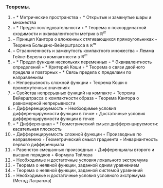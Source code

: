 ### Теоремы.
1. ◦ * Метрические пространства
   ◦ * Открытые и замкнутые шары и множества
2. ◦ * Предел последовательности
   ◦ * Теорема о покоординатной сходимости и эквивалентности метрик в $\mathbb{R}^{m}$
3. ◦ Принцип Кантора о вложенных стягивающихся прямоугольниках
   ◦ Теорема Больцано-Вейерштрасса в $\mathbb{R}^{m}$
4. ◦ Ограниченность и замкнутость компактного множества
   ◦ Лемма Гейне-Бореля о компактности в $\mathbb{R}^{m}$
5. ◦ * Предел функции нескольких переменных
   ◦ * Эквивалентность определений
   ◦ * Критерий Коши
   ◦ * Теорема о связи двойного предела и повторных
   ◦ * Связь предела с пределами по направлениям
6. ◦ Непрерывность сложной функции
   ◦ Теорема Коши о промежуточных значениях
7. ◦ Свойства непрерывных функций на компакте
   ◦ Теорема Вейерштрасса о компактности образа
   ◦ Теорема Кантора о равномерной непрерывности
8. ◦ Дифференцируемость
   ◦ Необходимые условия дифференцируемости функции в точке
   ◦ Достаточные условия дифференцируемости функции в точке
9. ◦ * Дифференциал
   ◦ * Геометрический смысл дифференцируемости: касательная плоскость
10. ◦ Дифференцируемость сложной функции
    ◦ Производные по направлению
    ◦ Геометрический смысл градиента
    ◦ Инвариантность первого дифференциала
11. ◦ Равенство смешанных производных
    ◦ Дифференциалы второго и высших порядков
    ◦ Формула Тейлора
12. ◦ Необходимые и достаточные условия локального экстремума
13. ◦ Теорема о неявной функции, заданной одним уравнением
14. ◦ Теорема о неявной функции, заданной системой уравнений
15. ◦ Необходимые и достаточные условия условного экстремума (Метод Лагранжа)